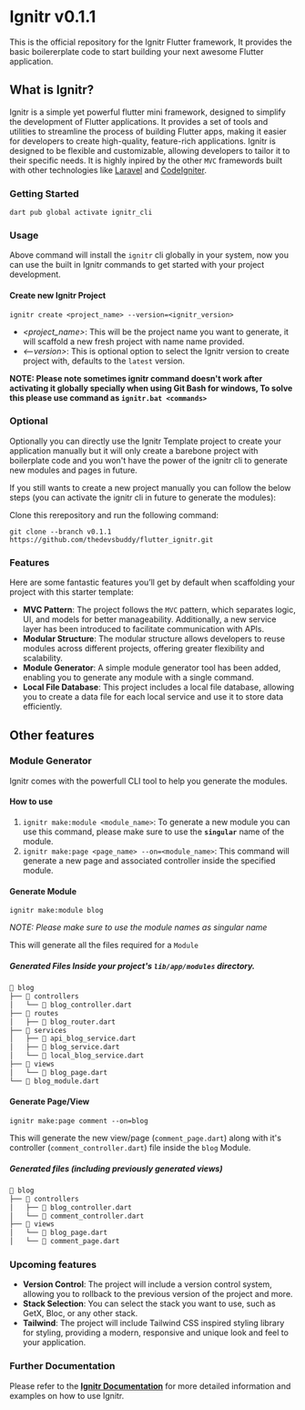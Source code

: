 # Ignitr v0.1.1

This is the official repository for the Ignitr Flutter framework, It provides the basic boilererplate code to start building your next awesome Flutter application.

## What is Ignitr?

Ignitr is a simple yet powerful flutter mini framework, designed to simplify the development of Flutter applications. It provides a set of tools and utilities to streamline the process of building Flutter apps, making it easier for developers to create high-quality, feature-rich applications. Ignitr is designed to be flexible and customizable, allowing developers to tailor it to their specific needs. It is highly inpired by the other `MVC` framewords built with other technologies like [Laravel](https://laravel.com) and [CodeIgniter](https://www.codeigniter.com).

### Getting Started

```shell
dart pub global activate ignitr_cli
```

### Usage

Above command will install the `ignitr` cli globally in your system, now you can use the built in Ignitr commands to get started with your project development.

#### Create new Ignitr Project

```shell
ignitr create <project_name> --version=<ignitr_version>
```

- _<project_name>_: This will be the project name you want to generate, it will scaffold a new fresh project with name name provided.
- _<--version>_: This is optional option to select the Ignitr version to create project with, defaults to the `latest` version.

**NOTE: Please note sometimes ignitr command doesn't work after activating it globally specially when using Git Bash for windows, To solve this please use command as `ignitr.bat <commands>`**

### Optional

Optionally you can directly use the Ignitr Template project to create your application manually but it will only create a barebone project with boilerplate code and you won't have the power of the ignitr cli to generate new modules and pages in future.

If you still wants to create a new project manually you can follow the below steps (you can activate the ignitr cli in future to generate the modules):

Clone this rerepository and run the following command:

```shell
git clone --branch v0.1.1 https://github.com/thedevsbuddy/flutter_ignitr.git
```

### Features

Here are some fantastic features you’ll get by default when scaffolding your project with this starter template:

- **MVC Pattern**: The project follows the `MVC` pattern, which separates logic, UI, and models for better manageability. Additionally, a new service layer has been introduced to facilitate communication with APIs.
- **Modular Structure**: The modular structure allows developers to reuse modules across different projects, offering greater flexibility and scalability.
- **Module Generator**: A simple module generator tool has been added, enabling you to generate any module with a single command.
- **Local File Database**: This project includes a local file database, allowing you to create a data file for each local service and use it to store data efficiently.

## Other features

### Module Generator

Ignitr comes with the powerfull CLI tool to help you generate the modules.

#### How to use

1. `ignitr make:module <module_name>`: To generate a new module you can use this command, please make sure to use the **`singular`** name of the module.
2. `ignitr make:page <page_name> --on=<module_name>`: This command will generate a new page and associated controller inside the specified module.

#### Generate Module

```shell
ignitr make:module blog
```

_NOTE: Please make sure to use the module names as singular name_

This will generate all the files required for a `Module`

##### Generated Files Inside your project's `lib/app/modules` directory.

```txt
📂 blog
├── 📂 controllers
│   └── 📄 blog_controller.dart
├── 📂 routes
│   ├── 📄 blog_router.dart
├── 📂 services
│   ├── 📄 api_blog_service.dart
│   ├── 📄 blog_service.dart
│   └── 📄 local_blog_service.dart
├── 📂 views
│   └── 📄 blog_page.dart
└── 📄 blog_module.dart
```

#### Generate Page/View

```shell
ignitr make:page comment --on=blog
```

This will generate the new view/page (`comment_page.dart`) along with it's controller (`comment_controller.dart`) file inside the `blog` Module.

##### Generated files (including previously generated views)

```txt
📂 blog
├── 📂 controllers
│   ├── 📄 blog_controller.dart
│   └── 📄 comment_controller.dart
├── 📂 views
│   └── 📄 blog_page.dart
│   └── 📄 comment_page.dart
```

### Upcoming features

- **Version Control**: The project will include a version control system, allowing you to rollback to the previous version of the project and more.
- **Stack Selection**: You can select the stack you want to use, such as GetX, Bloc, or any other stack.
- **Tailwind**: The project will include Tailwind CSS inspired styling library for styling, providing a modern, responsive and unique look and feel to your application.

### Further Documentation

Please refer to the **[Ignitr Documentation](https://ignitr.devsbuddy.com)** for more detailed information and examples on how to use Ignitr.
